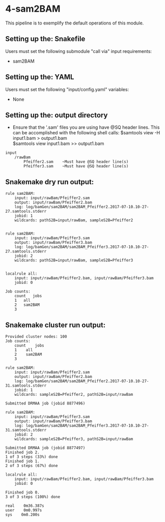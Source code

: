# 4-sam2BAM
This pipeline is to exemplify the default operations of this module. 

## Setting up the: Snakefile
Users must set the following submodule "call via" input requirements:

 * sam2BAM

## Setting up the: YAML
Users must set the following "input/config.yaml" variables:

 * None

## Setting up the: output directory

 * Ensure that the '.sam' files you are using have @SQ header lines.
    This can be accomplished with the following shell calls:
        $samtools view -H input1.bam > output1.bam  
        $samtools view input1.bam >> output1.bam  

```
input
    /rawBam
        Pfeiffer2.sam    ~Must have @SQ header line(s)
        Pfeiffer3.sam    ~Must have @SQ header line(s)
```

## Snakemake dry run output:
```
rule sam2BAM:
    input: input/rawBam/Pfeiffer2.sam
    output: input/rawBam/Pfeiffer2.bam
    log: log/bamGen/sam2BAM/sam2BAM_Pfeiffer2.2017-07-10.10-27-27.samtools.stderr
    jobid: 1
    wildcards: pathS2B=input/rawBam, sampleS2B=Pfeiffer2


rule sam2BAM:
    input: input/rawBam/Pfeiffer3.sam
    output: input/rawBam/Pfeiffer3.bam
    log: log/bamGen/sam2BAM/sam2BAM_Pfeiffer3.2017-07-10.10-27-27.samtools.stderr
    jobid: 2
    wildcards: pathS2B=input/rawBam, sampleS2B=Pfeiffer3


localrule all:
    input: input/rawBam/Pfeiffer2.bam, input/rawBam/Pfeiffer3.bam
    jobid: 0

Job counts:
	count	jobs
	1	all
	2	sam2BAM
	3
```

## Snakemake cluster run output:
```
Provided cluster nodes: 100
Job counts:
    count    jobs
    1    all
    2    sam2BAM
    3

rule sam2BAM:
    input: input/rawBam/Pfeiffer2.sam
    output: input/rawBam/Pfeiffer2.bam
    log: log/bamGen/sam2BAM/sam2BAM_Pfeiffer2.2017-07-10.10-27-31.samtools.stderr
    jobid: 1
    wildcards: sampleS2B=Pfeiffer2, pathS2B=input/rawBam

Submitted DRMAA job (jobid 8877496)

rule sam2BAM:
    input: input/rawBam/Pfeiffer3.sam
    output: input/rawBam/Pfeiffer3.bam
    log: log/bamGen/sam2BAM/sam2BAM_Pfeiffer3.2017-07-10.10-27-31.samtools.stderr
    jobid: 2
    wildcards: sampleS2B=Pfeiffer3, pathS2B=input/rawBam

Submitted DRMAA job (jobid 8877497)
Finished job 2.
1 of 3 steps (33%) done
Finished job 1.
2 of 3 steps (67%) done

localrule all:
    input: input/rawBam/Pfeiffer2.bam, input/rawBam/Pfeiffer3.bam
    jobid: 0

Finished job 0.
3 of 3 steps (100%) done

real    0m36.387s
user    0m0.997s
sys    0m0.200s
```
